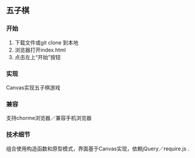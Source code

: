 ## 五子棋

### 开始

1. 下载文件或git clone 到本地
2. 浏览器打开index.html
3. 点击左上“开始”按钮


### 实现

Canvas实现五子棋游戏


### 兼容
支持chorme浏览器／兼容手机浏览器


### 技术细节

组合使用构造函数和原型模式，界面基于Canvas实现，依赖jQuery／require.js .